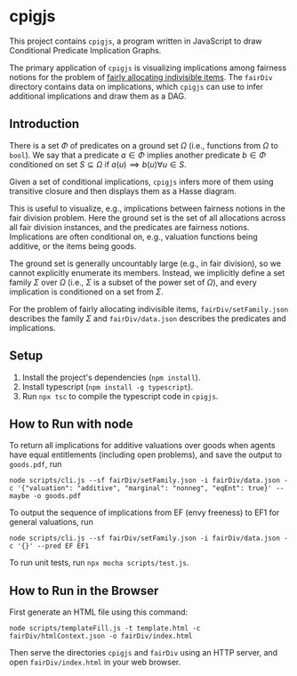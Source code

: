 # cpigjs

This project contains `cpigjs`, a program written in JavaScript
to draw Conditional Predicate Implication Graphs.

The primary application of `cpigjs` is visualizing implications among fairness notions
for the problem of [fairly allocating indivisible items](https://en.wikipedia.org/wiki/Fair_item_allocation).
The `fairDiv` directory contains data on implications, which `cpigjs` can use to
infer additional implications and draw them as a DAG.

## Introduction

There is a set $Φ$ of predicates on a ground set $Ω$
(i.e., functions from $Ω$ to `bool`).
We say that a predicate $a ∈ Φ$ implies another predicate $b ∈ Φ$
conditioned on set $S ⊆ Ω$ if $a(u) ⟹ b(u) ∀ u ∈ S$.

Given a set of conditional implications,
`cpigjs` infers more of them using transitive closure
and then displays them as a Hasse diagram.

This is useful to visualize, e.g., implications between fairness notions in the fair division problem.
Here the ground set is the set of all allocations across all fair division instances,
and the predicates are fairness notions.
Implications are often conditional on, e.g., valuation functions being additive,
or the items being goods.

The ground set is generally uncountably large (e.g., in fair division),
so we cannot explicitly enumerate its members.
Instead, we implicitly define a set family $Σ$ over $Ω$
(i.e., $Σ$ is a subset of the power set of $Ω$),
and every implication is conditioned on a set from $Σ$.

For the problem of fairly allocating indivisible items,
`fairDiv/setFamily.json` describes the family $Σ$
and `fairDiv/data.json` describes the predicates and implications.

## Setup

1.  Install the project's dependencies (`npm install`).
2.  Install typescript (`npm install -g typescript`).
3.  Run `npx tsc` to compile the typescript code in `cpigjs`.

## How to Run with node

To return all implications for additive valuations over goods when agents have equal entitlements
(including open problems), and save the output to `goods.pdf`, run

    node scripts/cli.js --sf fairDiv/setFamily.json -i fairDiv/data.json -c '{"valuation": "additive", "marginal": "nonneg", "eqEnt": true}' --maybe -o goods.pdf

To output the sequence of implications from EF (envy freeness) to EF1 for general valuations, run

    node scripts/cli.js --sf fairDiv/setFamily.json -i fairDiv/data.json -c '{}' --pred EF EF1

To run unit tests, run `npx mocha scripts/test.js`.

## How to Run in the Browser

First generate an HTML file using this command:

    node scripts/templateFill.js -t template.html -c fairDiv/htmlContext.json -o fairDiv/index.html

Then serve the directories `cpigjs` and `fairDiv` using an HTTP server,
and open `fairDiv/index.html` in your web browser.
